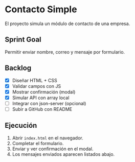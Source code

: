 # Contacto Simple

El proyecto simula un módulo de contacto de una empresa.

## Sprint Goal
Permitir enviar nombre, correo y mensaje por formulario.

## Backlog
- [x] Diseñar HTML + CSS
- [x] Validar campos con JS
- [x] Mostrar confirmación (modal)
- [x] Simular API con array local
- [ ] Integrar con json-server (opcional)
- [ ] Subir a GitHub con README

## Ejecución
1. Abrir `index.html` en el navegador.
2. Completar el formulario.
3. Enviar y ver confirmación en el modal.
4. Los mensajes enviados aparecen listados abajo.
